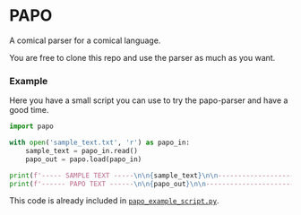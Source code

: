 # PAPO

A comical parser for a comical language.

You are free to clone this repo and use the parser as much as you want.

### Example

Here you have a small script you can use to try the papo-parser and have a good time.

```python
import papo

with open('sample_text.txt', 'r') as papo_in:
    sample_text = papo_in.read()
    papo_out = papo.load(papo_in)

print(f'----- SAMPLE TEXT -----\n\n{sample_text}\n\n-----------------------')
print(f'------ PAPO TEXT ------\n\n{papo_out}\n\n-----------------------')
```

This code is already included in [`papo_example_script.py`](./papo_example_script.py).